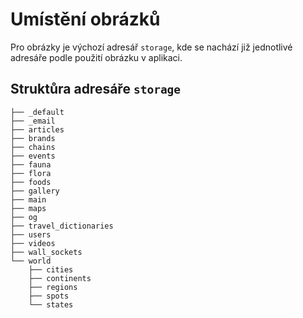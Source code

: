 # Umístění obrázků
Pro obrázky je výchozí adresář ```storage```, kde se nachází již jednotlivé adresáře podle použití obrázku v aplikaci.

## Struktůra adresáře ```storage```
```
├── _default
├── _email
├── articles
├── brands
├── chains
├── events
├── fauna
├── flora
├── foods
├── gallery
├── main
├── maps
├── og
├── travel_dictionaries
├── users
├── videos
├── wall_sockets
└── world
    ├── cities
    ├── continents
    ├── regions
    ├── spots
    └── states
```